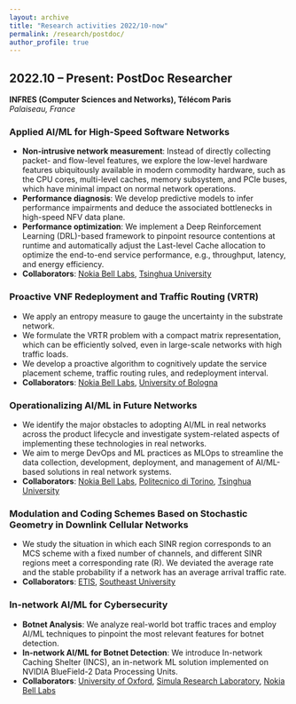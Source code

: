 ```yaml
---
layout: archive
title: "Research activities 2022/10-now"
permalink: /research/postdoc/
author_profile: true
---
```


## 2022.10 – Present: PostDoc Researcher
**INFRES (Computer Sciences and Networks), Télécom Paris**  
*Palaiseau, France*

### Applied AI/ML for High-Speed Software Networks
- **Non-intrusive network measurement**: Instead of directly collecting packet- and flow-level features, we explore the low-level hardware features ubiquitously available in modern commodity hardware, such as the CPU cores, multi-level caches, memory subsystem, and PCIe buses, which have minimal impact on normal network operations.
- **Performance diagnosis**: We develop predictive models to infer performance impairments and deduce the associated bottlenecks in high-speed NFV data plane.
- **Performance optimization**: We implement a Deep Reinforcement Learning (DRL)-based framework to pinpoint resource contentions at runtime and automatically adjust the Last-level Cache allocation to optimize the end-to-end service performance, e.g., throughput, latency, and energy efficiency.
- **Collaborators**: [Nokia Bell Labs](https://www.bell-labs.com/about/locations/paris-saclay-france/), [Tsinghua University](https://www.bell-labs.com/about/locations/paris-saclay-france/)

### Proactive VNF Redeployment and Traffic Routing (VRTR)
- We apply an entropy measure to gauge the uncertainty in the substrate network.
- We formulate the VRTR problem with a compact matrix representation, which can be efficiently solved, even in large-scale networks with high traffic loads.
- We develop a proactive algorithm to cognitively update the service placement scheme, traffic routing rules, and redeployment interval.
- **Collaborators**: [Nokia Bell Labs](https://www.bell-labs.com/about/locations/paris-saclay-france/), [University of Bologna](https://www.unibo.it)

### Operationalizing AI/ML in Future Networks
- We identify the major obstacles to adopting AI/ML in real networks across the product lifecycle and investigate system-related aspects of implementing these technologies in real networks.
- We aim to merge DevOps and ML practices as MLOps to streamline the data collection, development, deployment, and management of AI/ML-based solutions in real network systems.
- **Collaborators**: [Nokia Bell Labs](https://www.bell-labs.com/about/locations/paris-saclay-france/), [Politecnico di Torino](https://www.polito.it/), [Tsinghua University](https://www.bell-labs.com/about/locations/paris-saclay-france/)

### Modulation and Coding Schemes Based on Stochastic Geometry in Downlink Cellular Networks
- We study the situation in which each SINR region corresponds to an MCS scheme with a fixed number of channels, and different SINR regions meet a corresponding rate \(R\). We deviated the average rate and the stable probability if a network has an average arrival traffic rate.
- **Collaborators**: [ETIS](https://www.etis-lab.fr/), [Southeast University](https://www.seu.edu.cn/english/main.htm)

### In-network AI/ML for Cybersecurity
- **Botnet Analysis**: We analyze real-world bot traffic traces and employ AI/ML techniques to pinpoint the most relevant features for botnet detection.
- **In-network AI/ML for Botnet Detection**: We introduce In-network Caching Shelter (INCS), an in-network ML solution implemented on NVIDIA BlueField-2 Data Processing Units.
- **Collaborators**: [University of Oxford](https://www.ox.ac.uk/), [Simula Research Laboratory](https://www.simula.no/), [Nokia Bell Labs](https://www.bell-labs.com/about/locations/paris-saclay-france/)
